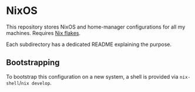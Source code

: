 # NixOS

This repository stores NixOS and home-manager configurations for all
my machines. Requires [Nix flakes](https://nixos.wiki/wiki/Flakes).

Each subdirectory has a dedicated README explaining the purpose.

## Bootstrapping

To bootstrap this configuration on a new system, a shell is provided
via `nix-shell`/`nix develop`.
